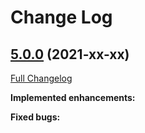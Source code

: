 # Change Log

## [5.0.0](https://github.com/zammad/zammad/tree/5.0.0) (2021-xx-xx)
[Full Changelog](https://github.com/zammad/zammad/compare/4.1.0...5.0.0)

**Implemented enhancements:**




**Fixed bugs:**




